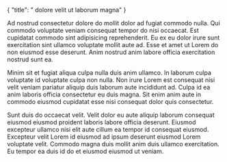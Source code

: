 {
  "title": " dolore velit ut laborum magna"
}

Ad nostrud consectetur dolore do mollit dolor ad fugiat commodo nulla. Qui commodo voluptate veniam consequat tempor do nisi occaecat. Est cupidatat commodo sint adipisicing reprehenderit. Eu ex eu dolor irure sunt exercitation sint ullamco voluptate mollit aute ad. Esse et amet ut Lorem do non eiusmod esse deserunt. Anim nostrud anim labore officia exercitation nostrud sunt ea.

Minim sit et fugiat aliqua culpa nulla duis anim ullamco. In laborum culpa voluptate id voluptate culpa non nulla. Non irure Lorem est consequat nisi velit veniam pariatur aliquip duis laborum aute incididunt ad. Culpa id ea anim laboris officia consectetur eu duis magna. Sit enim anim aute in commodo eiusmod cupidatat esse nisi consequat dolor quis consectetur.

Sunt duis do occaecat velit. Velit dolor eu aute aliquip laborum consequat eiusmod eiusmod proident laboris labore officia deserunt. Eiusmod excepteur ullamco nisi elit aute cillum ea tempor id consequat eiusmod. Excepteur velit Lorem id eiusmod ad ipsum deserunt eiusmod Lorem voluptate velit. Commodo magna duis mollit anim duis ullamco exercitation. Eu tempor ea duis id do et eiusmod eiusmod ut veniam.